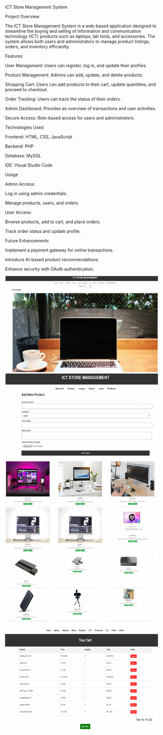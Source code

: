 ICT Store Management System

Project Overview

The ICT Store Management System is a web-based application designed to streamline the buying and selling of information and communication technology (ICT) products such as laptops, lab tools, and accessories. The system allows both users and administrators to manage product listings, orders, and inventory efficiently.


Features

User Management: Users can register, log in, and update their profiles.

Product Management: Admins can add, update, and delete products.

Shopping Cart: Users can add products to their cart, update quantities, and proceed to checkout.

Order Tracking: Users can track the status of their orders.

Admin Dashboard: Provides an overview of transactions and user activities.

Secure Access: Role-based access for users and administrators.

Technologies Used

Frontend: HTML, CSS, JavaScript

Backend: PHP

Database: MySQL

IDE: Visual Studio Code


Usage

Admin Access:

Log in using admin credentials.

Manage products, users, and orders.

User Access:

Browse products, add to cart, and place orders.

Track order status and update profile.

Future Enhancements

Implement a payment gateway for online transactions.

Introduce AI-based product recommendations.

Enhance security with OAuth authentication.

![image1](./images/Screenshot%202025-03-23%20005705.png)
![image2](./images/Screenshot%202025-03-23%20005715.png)
![image3](./images/Screenshot%202025-03-23%20005725.png)
![image4](./images/Screenshot%202025-03-23%20005735.png)
![image5](./images/Screenshot%202025-03-23%20005743.png)